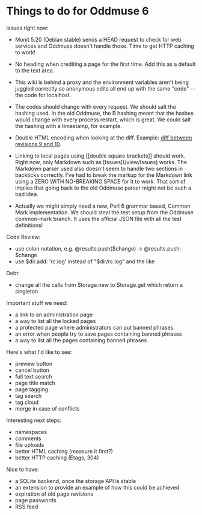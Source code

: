 # Things to do for Oddmuse 6

Issues right now:

* Monit 5.20 (Debian stable) sends a HEAD request to check for web
 services and Oddmuse doesn't handle those. Time to get HTTP caching
 to work!

* No heading when crediting a page for the first time. Add this as a
  default to the text area.

* This wiki is behind a proxy and the environment variables aren't
  being juggled correctly so anonymous edits all end up with the same
  "code" -- the code for localhost.

* The codes should change with every request. We should salt the
  hashing used. In the old Oddmuse, the B hashing meant that the
  hashes would change with every process restart, which is great. We
  could salt the hashing with a timestamp, for example.

* Double HTML encoding when looking at the diff. Example: [diff between
  revisions 9 and 10](https://next.oddmuse.org/diff/Issues?to=10&from=9).

* Linking to local pages using [[double square brackets]] should work.
  Right now, only Markdown such as [Issues]﻿(/view/Issues) works. The
  Markdown parser used also doesn't seem to handle two sections in
  backticks correctly. I've had to break the markup for the Markdown
  link using a ZERO WITH NO-BREAKING SPACE for it to work. That sort
  of implies that going back to the old Oddmuse parser might not be
  such a bad idea.

* Actually we might simply need a new, Perl 6 grammar based, Common
  Mark implementation. We should steal the test setup from the Oddmuse
  common-mark branch. It uses the official JSON file with all the test
  definitions!

Code Review:

- use colon notation, e.g. @results.push($change) → @results.push: $change
- use $dir.add: 'rc.log' instead of "$dir/rc.log" and the like

Debt:

- change all the calls from Storage.new to Storage.get which return a
  singleton

Important stuff we need:

- a link to an administration page
- a way to list all the locked pages
- a protected page where administrators can put banned phrases.
- an error when people try to save pages containing banned phrases
- a way to list all the pages containing banned phrases

Here's what I'd like to see:

- preview button
- cancel button
- full text search
- page title match
- page tagging
- tag search
- tag cloud
- merge in case of conflicts

Interesting next steps:

- namespaces
- comments
- file uploads
- better HTML caching (measure it first?)
- better HTTP caching (Etags, 304)

Nice to have:

- a SQLite backend, once the storage API is stable
- an extension to provide an example of how this could be achieved
- expiration of old page revisions
- page passwords
- RSS feed
